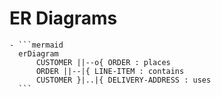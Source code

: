 # ER Diagrams
	- ```mermaid
	  erDiagram
	      CUSTOMER ||--o{ ORDER : places
	      ORDER ||--|{ LINE-ITEM : contains
	      CUSTOMER }|..|{ DELIVERY-ADDRESS : uses
	  ```
